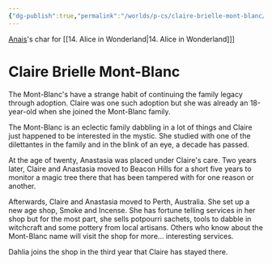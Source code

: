 ```yaml
---
{"dg-publish":true,"permalink":"/worlds/p-cs/claire-brielle-mont-blanc/","tags":["Wonderland","Balky"]}
---
```


[Anais](Anais.md)'s char for [[14. Alice in Wonderland\|14. Alice in Wonderland]]] 


# Claire Brielle Mont-Blanc

The Mont-Blanc's have a strange habit of continuing the family legacy through adoption. Claire was one such adoption but she was already an 18-year-old when she joined the Mont-Blanc family.

The Mont-Blanc is an eclectic family dabbling in a lot of things and Claire just happened to be interested in the mystic. She studied with one of the dilettantes in the family and in the blink of an eye, a decade has passed.

At the age of twenty, Anastasia was placed under Claire's care. Two years later, Claire and Anastasia moved to Beacon Hills for a short five years to monitor a magic tree there that has been tampered with for one reason or another.

Afterwards, Claire and Anastasia moved to Perth, Australia. She set up a new age shop, Smoke and Incense. She has fortune telling services in her shop but for the most part, she sells potpourri sachets, tools to dabble in witchcraft and some pottery from local artisans. Others who know about the Mont-Blanc name will visit the shop for more… interesting services.

Dahlia joins the shop in the third year that Claire has stayed there. 

